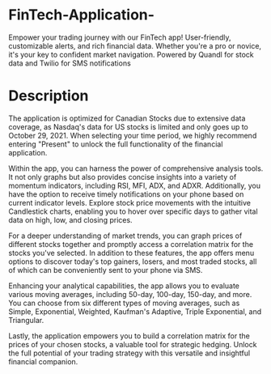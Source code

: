 # FinTech-Application-
Empower your trading journey with our FinTech app! User-friendly, customizable alerts, and rich financial data. Whether you're a pro or novice, it's your key to confident market navigation. Powered by Quandl for stock data and Twilio for SMS notifications

# Description
The application is optimized for Canadian Stocks due to extensive data coverage, as Nasdaq's data for US stocks is limited and only goes up to October 29, 2021. When selecting your time period, we highly recommend entering "Present" to unlock the full functionality of the financial application.

Within the app, you can harness the power of comprehensive analysis tools. It not only graphs but also provides concise insights into a variety of momentum indicators, including RSI, MFI, ADX, and ADXR. Additionally, you have the option to receive timely notifications on your phone based on current indicator levels. Explore stock price movements with the intuitive Candlestick charts, enabling you to hover over specific days to gather vital data on high, low, and closing prices.

For a deeper understanding of market trends, you can graph prices of different stocks together and promptly access a correlation matrix for the stocks you've selected. In addition to these features, the app offers menu options to discover today's top gainers, losers, and most traded stocks, all of which can be conveniently sent to your phone via SMS.

Enhancing your analytical capabilities, the app allows you to evaluate various moving averages, including 50-day, 100-day, 150-day, and more. You can choose from six different types of moving averages, such as Simple, Exponential, Weighted, Kaufman's Adaptive, Triple Exponential, and Triangular.

Lastly, the application empowers you to build a correlation matrix for the prices of your chosen stocks, a valuable tool for strategic hedging. Unlock the full potential of your trading strategy with this versatile and insightful financial companion.



